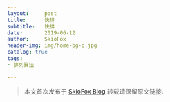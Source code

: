 ```yaml
---
layout:     post
title:      快排
subtitle:   快排
date:       2019-06-12
author:     SkioFox
header-img: img/home-bg-o.jpg
catalog: true
tags:
- 排列算法

---
```




> 本文首次发布于 [SkioFox Blog](http://blog.skiofox.top),转载请保留原文链接.